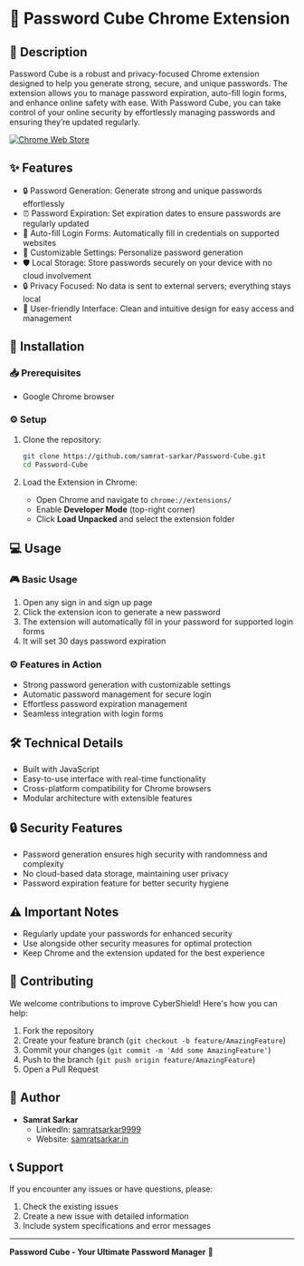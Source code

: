 # 🔐 Password Cube Chrome Extension

## 📝 Description
Password Cube is a robust and privacy-focused Chrome extension designed to help you generate strong, secure, and unique passwords. The extension allows you to manage password expiration, auto-fill login forms, and enhance online safety with ease. With Password Cube, you can take control of your online security by effortlessly managing passwords and ensuring they’re updated regularly.

[![Chrome Web Store](https://img.shields.io/badge/Chrome%20Web%20Store-Password%20Cube-blue)](https://chromewebstore.google.com/detail/password-cube/nopnnjggbngoblfplfppcaddjgolbdlk)

## ✨ Features
- 🔒 Password Generation: Generate strong and unique passwords effortlessly
- ⏰ Password Expiration: Set expiration dates to ensure passwords are regularly updated
- 📝 Auto-fill Login Forms: Automatically fill in credentials on supported websites
- 🔑 Customizable Settings: Personalize password generation
- 🛡️ Local Storage: Store passwords securely on your device with no cloud involvement
- 🔒 Privacy Focused: No data is sent to external servers; everything stays local
- 📱 User-friendly Interface: Clean and intuitive design for easy access and management

## 🚀 Installation

### 📥 Prerequisites
- Google Chrome browser

### ⚙️ Setup
1. Clone the repository:
   ```bash
   git clone https://github.com/samrat-sarkar/Password-Cube.git
   cd Password-Cube
   ```

2. Load the Extension in Chrome:
   - Open Chrome and navigate to `chrome://extensions/`
   - Enable **Developer Mode** (top-right corner)
   - Click **Load Unpacked** and select the extension folder

## 💻 Usage

### 🎮 Basic Usage
1. Open any sign in and sign up page
2. Click the extension icon to generate a new password
3. The extension will automatically fill in your password for supported login forms
4. It will set 30 days password expiration

### ⚙️ Features in Action
- Strong password generation with customizable settings
- Automatic password management for secure login
- Effortless password expiration management
- Seamless integration with login forms

## 🛠️ Technical Details
- Built with JavaScript
- Easy-to-use interface with real-time functionality
- Cross-platform compatibility for Chrome browsers
- Modular architecture with extensible features

## 🔒 Security Features
- Password generation ensures high security with randomness and complexity
- No cloud-based data storage, maintaining user privacy
- Password expiration feature for better security hygiene

## ⚠️ Important Notes
- Regularly update your passwords for enhanced security
- Use alongside other security measures for optimal protection
- Keep Chrome and the extension updated for the best experience

## 🤝 Contributing
We welcome contributions to improve CyberShield! Here's how you can help:

1. Fork the repository
2. Create your feature branch (`git checkout -b feature/AmazingFeature`)
3. Commit your changes (`git commit -m 'Add some AmazingFeature'`)
4. Push to the branch (`git push origin feature/AmazingFeature`)
5. Open a Pull Request

## 👤 Author
- **Samrat Sarkar**
  - LinkedIn: [samratsarkar9999](https://www.linkedin.com/in/samratsarkar9999/)
  - Website: [samratsarkar.in](https://samratsarkar.in/)

## 📞 Support
If you encounter any issues or have questions, please:
1. Check the existing issues
2. Create a new issue with detailed information
3. Include system specifications and error messages

---

**Password Cube - Your Ultimate Password Manager** 🔐️
